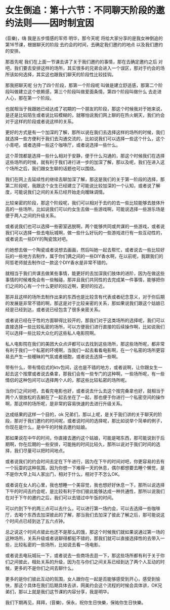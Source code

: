 # 女生倒追：第十六节：不同聊天阶段的邀约法则——因时制宜因

(音樂)，嗨 我是五步情感的军师 明华，那今天呢 将给大家分享的是我女神倒追的第16节课，根据聊天的阶段 去约会的时间，去确定我们邀约的地点 以及我们邀约的安排。

那首先呢 我们在上面一节课去讲了关于我们邀约的事情，那在去确定邀约之后 对吧，我们要去安排这样的场所，其实很多的兄弟会进入一个误区，那对于约会的场所该如何选择，其实这也跟我们聊天的阶段性比较挂钩。

那我把聊天呢 分为了四个阶段，那第一个阶段呢 叫做是建立舒适感，那第二个阶段叫做建立这个依赖感，第三个阶段叫做爱面条情，第四个阶段叫做什么 去走进人心，那在第一个阶段。

也就相当于我跟她已经达成了初期的一个朋友的阶段，那这个时候我对于她来说，是还是比较陌生或者说比较模糊的，就哪怕说我们网上聊的在热火朝天，我们约会对于这样的阶段或者说这样的关系。

更好的方式是有一个加深的了解，那所以说在我们去选择这样的场所的时候，我们就选择一些方便利于我们去沟通交流的，比如说我们可以选择一些这个什么，这个小青吧，或者选择一些这个咖啡厅，或者说选择一些什么。

这个茶馆都是选择一些什么相对于安静，便于什么沟通的，那这个时候我们在选择这些场所的时候，就有利于我们进行进一步的加深了解，那以及呢，我们在进入这个场所之后，我们跟女生聊的话题也可以围绕。

我们在网上去延续性的继续去聊加深了解，那这是我们的关于第一阶段的选择，那第二阶段呢，我跟这个女生已经建立了可能说比较加深的一个认知，或者说了解度，可能说我们之间的关系已经开始走向暧昧调情。

比较亲密的阶段，那这个阶段呢，我们可以相对于去约的去一些比较能够去肢体升高的一些场所，比如说我们可以约女生去做一些游戏啊，可能说选择一些游乐场是便于两人之间的升级关系。

或者说我们也可以选择一些密室逃脱啊，两个能够共同或共谋的一些游戏，或者说我们可以选择一些去电玩城啊，做一些什么好玩的一些游戏进行有一些互动性的，或者说去一些DIY的陶瓷馆对吧。

约她想去做一个陶瓷或者说想去画画，然后叫她一起去帮忙，或者说去一些比较好玩的一些地方去制作，属于你们俩之间的一些DIY香水啊，在以前呢，我跟我们的阿哲老师就去制作过一款这个DIY香水是非常不错的。

就相当于我们共谋去做某些事情，能更好的去加深我们肢体的进阶，因为在做这些事情的时候难免会有一些触碰，那并且我们共同性的去完成某一件事情，能够把你们之间的心有一个什么更好的拉近啊，更好的拉近。

那并且这样的场所去制作出来的东西也是比较含有代表或者纪念意义，对于你后期的发展是非常不错的啊，那这是对于比较亲密的关系，那如果说我们跟这个姑娘已经是已经到达，或者说已经包含了很多亲密关系。

或者说已经在于性的方面聊得比较开的，那我们对于这类场所的选择呢，我们可以直接选择一些比较私密的场所，可以方便我们进行直接的后续操作啊，比如说我们可以选择一些比较大众化的这些私人电影院啊。

私人电影院在我们的美团大众点评都可以去找到这些场所，那这些场所呢，都非常有利于我们一个私密的环境啊，当我们一起去看看电影啊，在一个私密的场所更容易去产生一些暧昧的气氛或者细胞，或者说去选择一些啊。

带有什么，带有情侣式的ktv包间，这也是不错的地方，或者说啊，让你跟女生一起去这个按摩或者说去桑拿，那我们会有一些专门的这种啊，一些场所呢，有一些情侣的这种包间可以选择两个人的，那这些比较私密的场所呢。

当你们之间对吧，去看完电影也好，或者说去什么去这个按完桑拿也好，就相当于两个人很放松的去躺在了一起去坐在了一起，那也便于你进行一个私密空间的操作啊，那这样的场所呢，是非常的容易快速的去进行升级关系。

达成结果的这样一个目的，ok 兄弟们，那以上呢，是关于我们讲的关于聊天的阶段，那对于我们邀约的时间呢，或者说时间的选择呢，那比如说举个简单的例子，你现在是什么，是中午的时候去邀约姑娘。

那如果说在中午的时间，你直接去邀约这个姑娘，可能是喝东西，那可能说到于后期啊，你在后期的一些安排，可能拖的时间比较久，那所以说对于我们时间的选择，我们尽量可以把时间地点。

或者说我们的约会时间去定在下午进行，因为在下午的时间对吧，你更容易的去有一个玩耍的这种氛围，因为你想一下难得一天的休息，偶尔都想要去睡个懒觉，是不是你大早上叫人家出门，相对于什么，相对于不怎么OK。

或者说在女人的心里，我也想睡一个美容觉，我也想好好休息一下，那所以说选择下午的时间去约会呢，是比较有利于你们彼此能够达成一种共通性，那所以说我们在对于下午的邀约之后，我们可以去错过中午饭的时间。

可以约到下午的两三点可以去什么，可以进行第一场约会，可以去选择一些咖啡厅，去喝个东西去加深彼此的了解，那当我们去加深了彼此了解之后，那可能说这个时间点已经到达了五六点钟。

总之说这个时间点彼此也还不是那么的饿，那这个时候我们就如果说通过第一场的这种场所，关系升级或者说聊得都挺不错的，那我们就可以直接选择性的去带入一些，比较私密的一些场所，比如说去看一场电影。

或者说去电玩城玩一下，或者说去一些商场去逛一下，那这些场所都有利于关于你们之间彼此，相处关系的升级，因为在与你们之间关系已经到达了两个人互动的时候，更多的不是你们之间去聊什么。

更多的是你们彼此互动的氛围，女人跟你在一起是否能够感受到开心，感受到愉快，那这个具体在我们后期具体去讲，网美约会这个流程的时候会具体讲，OK兄弟们，那以上就是我们这节课的内容分享，我是明华。

我们下期再见，拜拜，(音樂)，保永，祝你生日快樂，保祐你生日快樂。